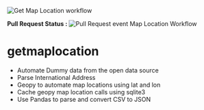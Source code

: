![Get Map Location workflow](https://github.com/byteshiva/getmaplocation/actions/workflows/python-app.yml/badge.svg)

**Pull Request Status :** 
![Pull Request event Map Location Workflow](https://github.com/byteshiva/getmaplocation/actions/workflows/python-app.yml/badge.svg?event=pull_request)


# getmaplocation

- Automate Dummy data from the open data source
- Parse International Address
- Geopy to automate map locations using lat and lon
- Cache geopy map location calls using sqlite3
- Use Pandas to parse and convert CSV to JSON

